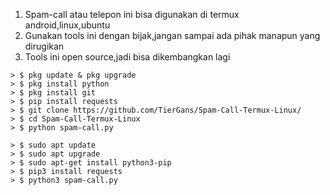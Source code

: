1. Spam-call atau telepon ini bisa digunakan di termux android,linux,ubuntu
2. Gunakan tools ini dengan bijak,jangan sampai ada pihak manapun yang dirugikan
3. Tools ini open source,jadi bisa dikembangkan lagi 

```Cara Menggunakan Script Via Termux 
> $ pkg update & pkg upgrade
> $ pkg install python
> $ pkg install git
> $ pip install requests
> $ git clone https://github.com/TierGans/Spam-Call-Termux-Linux/
> $ cd Spam-Call-Termux-Linux
> $ python spam-call.py
```
```Cara Menggunakan Script Via Linux,Ubuntu (debian) 
> $ sudo apt update
> $ sudo apt upgrade
> $ sudo apt-get install python3-pip
> $ pip3 install requests
> $ python3 spam-call.py
```



